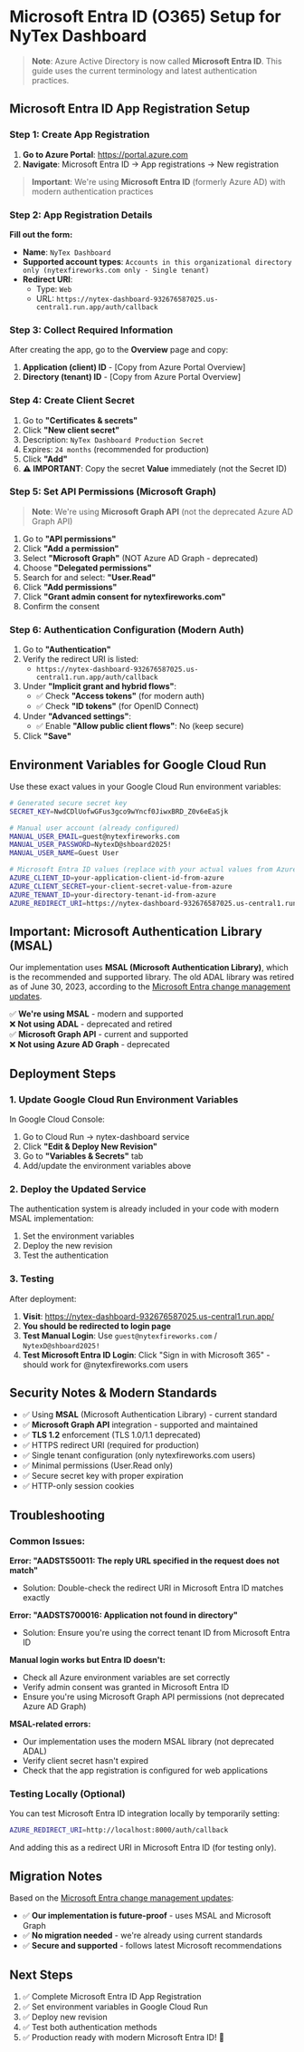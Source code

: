 # Microsoft Entra ID (O365) Setup for NyTex Dashboard

> **Note**: Azure Active Directory is now called **Microsoft Entra ID**. This guide uses the current terminology and latest authentication practices.

## Microsoft Entra ID App Registration Setup

### Step 1: Create App Registration

1. **Go to Azure Portal**: https://portal.azure.com
2. **Navigate**: Microsoft Entra ID → App registrations → New registration

> **Important**: We're using **Microsoft Entra ID** (formerly Azure AD) with modern authentication practices

### Step 2: App Registration Details

**Fill out the form:**
- **Name**: `NyTex Dashboard`
- **Supported account types**: `Accounts in this organizational directory only (nytexfireworks.com only - Single tenant)`
- **Redirect URI**: 
  - Type: `Web`
  - URL: `https://nytex-dashboard-932676587025.us-central1.run.app/auth/callback`

### Step 3: Collect Required Information

After creating the app, go to the **Overview** page and copy:

1. **Application (client) ID** - [Copy from Azure Portal Overview]
2. **Directory (tenant) ID** - [Copy from Azure Portal Overview]

### Step 4: Create Client Secret

1. Go to **"Certificates & secrets"**
2. Click **"New client secret"**
3. Description: `NyTex Dashboard Production Secret`
4. Expires: `24 months` (recommended for production)
5. Click **"Add"**
6. **⚠️ IMPORTANT**: Copy the secret **Value** immediately (not the Secret ID)

### Step 5: Set API Permissions (Microsoft Graph)

> **Note**: We're using **Microsoft Graph API** (not the deprecated Azure AD Graph API)

1. Go to **"API permissions"**
2. Click **"Add a permission"**
3. Select **"Microsoft Graph"** (NOT Azure AD Graph - deprecated)
4. Choose **"Delegated permissions"**
5. Search for and select: **"User.Read"**
6. Click **"Add permissions"**
7. Click **"Grant admin consent for nytexfireworks.com"**
8. Confirm the consent

### Step 6: Authentication Configuration (Modern Auth)

1. Go to **"Authentication"**
2. Verify the redirect URI is listed:
   - `https://nytex-dashboard-932676587025.us-central1.run.app/auth/callback`
3. Under **"Implicit grant and hybrid flows"**:
   - ✅ Check **"Access tokens"** (for modern auth)
   - ✅ Check **"ID tokens"** (for OpenID Connect)
4. Under **"Advanced settings"**:
   - ✅ Enable **"Allow public client flows"**: No (keep secure)
5. Click **"Save"**

## Environment Variables for Google Cloud Run

Use these exact values in your Google Cloud Run environment variables:

```bash
# Generated secure secret key
SECRET_KEY=NwdCDlUofwGFus3gco9wYncf0JiwxBRD_Z0v6eEaSjk

# Manual user account (already configured)
MANUAL_USER_EMAIL=guest@nytexfireworks.com
MANUAL_USER_PASSWORD=NytexD@shboard2025!
MANUAL_USER_NAME=Guest User

# Microsoft Entra ID values (replace with your actual values from Azure Portal)
AZURE_CLIENT_ID=your-application-client-id-from-azure
AZURE_CLIENT_SECRET=your-client-secret-value-from-azure
AZURE_TENANT_ID=your-directory-tenant-id-from-azure
AZURE_REDIRECT_URI=https://nytex-dashboard-932676587025.us-central1.run.app/auth/callback
```

## Important: Microsoft Authentication Library (MSAL)

Our implementation uses **MSAL (Microsoft Authentication Library)**, which is the recommended and supported library. The old ADAL library was retired as of June 30, 2023, according to the [Microsoft Entra change management updates](https://techcommunity.microsoft.com/blog/microsoft-entra-blog/azure-ad-change-management-simplified/2967456).

✅ **We're using MSAL** - modern and supported  
❌ **Not using ADAL** - deprecated and retired  
✅ **Microsoft Graph API** - current and supported  
❌ **Not using Azure AD Graph** - deprecated  

## Deployment Steps

### 1. Update Google Cloud Run Environment Variables

In Google Cloud Console:
1. Go to Cloud Run → nytex-dashboard service
2. Click **"Edit & Deploy New Revision"**
3. Go to **"Variables & Secrets"** tab
4. Add/update the environment variables above

### 2. Deploy the Updated Service

The authentication system is already included in your code with modern MSAL implementation:
1. Set the environment variables
2. Deploy the new revision
3. Test the authentication

### 3. Testing

After deployment:
1. **Visit**: https://nytex-dashboard-932676587025.us-central1.run.app/
2. **You should be redirected to login page**
3. **Test Manual Login**: Use `guest@nytexfireworks.com` / `NytexD@shboard2025!`
4. **Test Microsoft Entra ID Login**: Click "Sign in with Microsoft 365" - should work for @nytexfireworks.com users

## Security Notes & Modern Standards

- ✅ Using **MSAL** (Microsoft Authentication Library) - current standard
- ✅ **Microsoft Graph API** integration - supported and maintained
- ✅ **TLS 1.2** enforcement (TLS 1.0/1.1 deprecated)
- ✅ HTTPS redirect URI (required for production)
- ✅ Single tenant configuration (only nytexfireworks.com users)
- ✅ Minimal permissions (User.Read only)
- ✅ Secure secret key with proper expiration
- ✅ HTTP-only session cookies

## Troubleshooting

### Common Issues:

**Error: "AADSTS50011: The reply URL specified in the request does not match"**
- Solution: Double-check the redirect URI in Microsoft Entra ID matches exactly

**Error: "AADSTS700016: Application not found in directory"**
- Solution: Ensure you're using the correct tenant ID from Microsoft Entra ID

**Manual login works but Entra ID doesn't:**
- Check all Azure environment variables are set correctly
- Verify admin consent was granted in Microsoft Entra ID
- Ensure you're using Microsoft Graph API permissions (not deprecated Azure AD Graph)

**MSAL-related errors:**
- Our implementation uses the modern MSAL library (not deprecated ADAL)
- Verify client secret hasn't expired
- Check that the app registration is configured for web applications

### Testing Locally (Optional)

You can test Microsoft Entra ID integration locally by temporarily setting:
```bash
AZURE_REDIRECT_URI=http://localhost:8000/auth/callback
```
And adding this as a redirect URI in Microsoft Entra ID (for testing only).

## Migration Notes

Based on the [Microsoft Entra change management updates](https://techcommunity.microsoft.com/blog/microsoft-entra-blog/azure-ad-change-management-simplified/2967456):

- ✅ **Our implementation is future-proof** - uses MSAL and Microsoft Graph
- ✅ **No migration needed** - we're already using current standards
- ✅ **Secure and supported** - follows latest Microsoft recommendations

## Next Steps

1. ✅ Complete Microsoft Entra ID App Registration
2. ✅ Set environment variables in Google Cloud Run  
3. ✅ Deploy new revision
4. ✅ Test both authentication methods
5. ✅ Production ready with modern Microsoft Entra ID! 🚀 